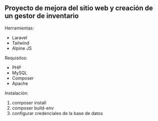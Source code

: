 ## Proyecto de mejora del sitio web y creación de un gestor de inventario

Herramientas:
- Laravel
- Tailwind
- Alpine JS

Requisitos:
- PHP
- MySQL
- Composer
- Apache

Instalación:
1. composer install
2. composer build-env
3. configurar credenciales de la base de datos
